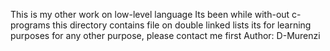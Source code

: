 This is my other work on low-level language
Its been while with-out c-programs
this directory contains file on double linked lists
its for learning purposes for any other purpose, please contact me first
Author: D-Murenzi
